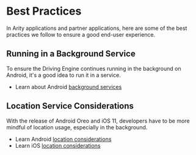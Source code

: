 # Best Practices
In Arity applications and partner applications, here are some of the best practices we follow to ensure a good end-user experience.

## Running in a Background Service
To ensure the Driving Engine continues running in the background on Android, it's a good idea to run it in a service.
* Learn about Android [background services](background-service/Android.md)

## Location Service Considerations
With the release of Android Oreo and iOS 11, developers have to be more mindful of location usage, especially in the background. 

* Learn Android [location considerations](location-service-considerations/Android.md)
* Learn iOS [location considerations](location-service-considerations/iOS.md)
